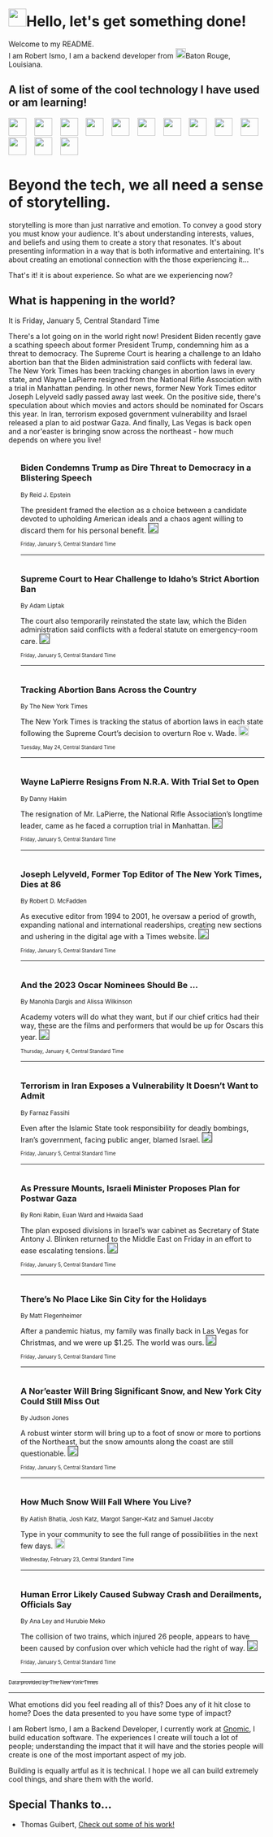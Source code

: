 <h1><img src="https://emojis.slackmojis.com/emojis/images/1643514375/3493/hot-coffee.gif?1643514375" width="35"/>Hello, let's get something done!</h1>

<p>Welcome to my README.<br/>
I am Robert Ismo, I am a backend developer from <img src="https://emojis.slackmojis.com/emojis/images/1638395689/50435/moulin_rouge.png?1638395689" width="20"/>Baton Rouge, Louisiana.</p>
<h2>A list of some of the cool technology I have used or am learning!</h2>
<p>
<img src="https://emojis.slackmojis.com/emojis/images/1643516091/21142/meow_bongotap.gif?1643516091" width="35" alt="">
<img src="https://img.shields.io/badge/Favorite%20Frontend%20Framework-SvelteKit-f83903" alt="">
<img src="https://img.shields.io/badge/Second%20Favorite-Vue-40b581" alt="">
<img src="https://img.shields.io/badge/Most%20Used%20Runtime-Nodejs-78b061" alt="">
<img src="https://emojis.slackmojis.com/emojis/images/1643517416/34482/fire.gif?1643517416" width="35" alt="">
<img src="https://img.shields.io/badge/Javascript%20But%20Better-Typescript-0078ca" alt="">
<img src="https://img.shields.io/badge/Favorite%20Language-Elixir-3e244d" alt="">
<img src="https://img.shields.io/badge/Containerize%20Everything-Docker-6ac9ef" alt="">
<img src="https://emojis.slackmojis.com/emojis/images/1643514596/5999/meow_party.gif?1643514596" width="35" alt="">
<img src="https://img.shields.io/badge/API%20Love%20Language-Graphql-de32a5" alt="">
<img src="https://img.shields.io/badge/Our%20Favorite%20Version%20Controller-Git-e94f33" alt="">
<img src="https://img.shields.io/badge/Favorite%20Database-Redis-d42d1d" alt="">
<img src="https://emojis.slackmojis.com/emojis/images/1643514559/5584/deployparrot.gif?1643514559" width="35" alt="">
<img src="https://img.shields.io/badge/Container%20Interstate-RabbitMQ-f66200" alt="">
<img src="https://img.shields.io/badge/Gotta%20Learn-Kubernetes-316adf" alt="">
<img src="https://img.shields.io/badge/Really%20Mature%20Now-WASM-654fef" alt="">
<img src="https://emojis.slackmojis.com/emojis/images/1666642497/61942/dance_vibe.gif?1666642497" width="35" alt="">
<img src="https://img.shields.io/badge/For%20My%20M1-ARM64-657d96" alt="">
<img src="https://img.shields.io/badge/Loving%20This%20So%20Much-TailwindCSS-17bcb5" alt="">
<img src="https://img.shields.io/badge/Cool%20Build%20Tool-Vite-f9cb24" alt="">
<img src="https://emojis.slackmojis.com/emojis/images/1669231376/62819/working-on-it.gif?1669231376" width="35" alt="">
<img src="https://img.shields.io/badge/Fun%20and%20Easy%20Database-MongoDB-5f8c49" alt="">
<img src="https://img.shields.io/badge/JS%20Life%20Support-NPM-c73737" alt="">
<img src="https://img.shields.io/badge/I%20Liked%20It-DynamoDB-0073b9" alt="">
<img src="https://emojis.slackmojis.com/emojis/images/1643514045/46/question.gif?1643514045" width="35" alt="">
<img src="https://img.shields.io/badge/cool-React-60d6f9" alt="">
<img src="https://img.shields.io/badge/Future%20Big%20Project-Lambda-f37e00" alt="">
<img src="https://img.shields.io/badge/NPM%20But%20Better-PNPM-f1aa07" alt="">
<img src="https://emojis.slackmojis.com/emojis/images/1643514943/9662/fbwow.gif?1643514943" width="35" alt="">
<img src="https://img.shields.io/badge/First%20Language-C-662079" alt="">
<img src="https://img.shields.io/badge/Where%20I%20Deploy%20Frontend-Vercel-000000" alt="">
<img src="https://img.shields.io/badge/Who%20Does%20not%20Want%20an%20App-Swift-f9492a" alt="">
<img src="https://emojis.slackmojis.com/emojis/images/1643514058/151/javascript.png?1643514058" width="35" alt="">
<img src="https://img.shields.io/badge/cool-Python-fbd542" alt="">
<img src="https://img.shields.io/badge/Favorite%20Something-Stripe-656cdc" alt="">
<img src="https://img.shields.io/badge/Of%20Course-HTML5-ed6327" alt="">
<img src="https://emojis.slackmojis.com/emojis/images/1660415405/60731/bomb.gif?1660415405" width="35" alt="">
<img src="https://img.shields.io/badge/hate-CSS-2964ec" alt="">
<img src="https://img.shields.io/badge/Learning-CircleCI-141215" alt="">
<img src="https://img.shields.io/badge/Learning-Rust-fbbb3b" alt="">
<img src="https://emojis.slackmojis.com/emojis/images/1660415397/60712/writing-hand.gif?1660415397" width="35" alt="">
<img src="https://img.shields.io/badge/Dev%20Browser%20of%20Choice-Firefox-cc4e26" alt="">
<img src="https://img.shields.io/badge/Recoverying%20From%20Windows-UNIX-1781e3" alt="">
<img src="https://img.shields.io/badge/LOVE-LogSeq-90c1c2" alt="">
<img src="https://emojis.slackmojis.com/emojis/images/1643514066/223/kirby.gif?1643514066" width="35" alt="">
<img src="https://img.shields.io/badge/Daily%20Driver-MacOS-e6e6e8" alt="">
<img src="https://img.shields.io/badge/Git%20Server-Github-000000" alt="">
<img src="https://img.shields.io/badge/enjoyable-EC2-f17428" alt="">
<img src="https://emojis.slackmojis.com/emojis/images/1643514239/2069/excited.gif?1643514239" width="35" alt="">
</p>
<h1>Beyond the tech, we all need a sense of storytelling.</h1>
<p>storytelling is more than just narrative and emotion. To convey a good story you must know your audience. It's about understanding interests, values, and beliefs and using them to create a story that resonates. It's about presenting information in a way that is both informative and entertaining. It's about creating an emotional connection with the those experiencing it...</p>
<p>That's it! it is about experience. So what are we experiencing now?</p>
<h2>What is happening in the world?</h2>
<p>It is Friday, January 5, Central Standard Time</p>
<p>
There&#39;s a lot going on in the world right now! President Biden recently gave a scathing speech about former President Trump, condemning him as a threat to democracy. The Supreme Court is hearing a challenge to an Idaho abortion ban that the Biden administration said conflicts with federal law. The New York Times has been tracking changes in abortion laws in every state, and Wayne LaPierre resigned from the National Rifle Association with a trial in Manhattan pending. In other news, former New York Times editor Joseph Lelyveld sadly passed away last week. On the positive side, there&#39;s speculation about which movies and actors should be nominated for Oscars this year. In Iran, terrorism exposed government vulnerability and Israel released a plan to aid postwar Gaza. And finally, Las Vegas is back open and a nor&#39;easter is bringing snow across the northeast - how much depends on where you live!</p>
<ol>
<img src="https://img.shields.io/badge/-us-blue" alt="">
<h3>Biden Condemns Trump as Dire Threat to Democracy in a Blistering Speech</h3>
<sub>By Reid J. Epstein</sub>
<p>The president framed the election as a choice between a candidate devoted to upholding American ideals and a chaos agent willing to discard them for his personal benefit.  <a href=""><img src="https://developer.nytimes.com/files/poweredby_nytimes_30b.png?v=1583354208352" height="20"></a></p>
<sub><sub>Friday, January 5, Central Standard Time</sub></sub>
<hr/>
<img src="https://img.shields.io/badge/-us-blue" alt="">
<h3>Supreme Court to Hear Challenge to Idaho’s Strict Abortion Ban</h3>
<sub>By Adam Liptak</sub>
<p>The court also temporarily reinstated the state law, which the Biden administration said conflicts with a federal statute on emergency-room care.  <a href=""><img src="https://developer.nytimes.com/files/poweredby_nytimes_30b.png?v=1583354208352" height="20"></a></p>
<sub><sub>Friday, January 5, Central Standard Time</sub></sub>
<hr/>
<img src="https://img.shields.io/badge/-us-blue" alt="">
<h3>Tracking Abortion Bans Across the Country</h3>
<sub>By The New York Times</sub>
<p>The New York Times is tracking the status of abortion laws in each state following the Supreme Court’s decision to overturn Roe v. Wade.  <a href="https://nyti.ms/3sYKAjR"><img src="https://developer.nytimes.com/files/poweredby_nytimes_30b.png?v=1583354208352" height="20"></a></p>
<sub><sub>Tuesday, May 24, Central Standard Time</sub></sub>
<hr/>
<img src="https://img.shields.io/badge/-nyregion-blue" alt="">
<h3>Wayne LaPierre Resigns From N.R.A. With Trial Set to Open</h3>
<sub>By Danny Hakim</sub>
<p>The resignation of Mr. LaPierre, the National Rifle Association’s longtime leader, came as he faced a corruption trial in Manhattan.  <a href=""><img src="https://developer.nytimes.com/files/poweredby_nytimes_30b.png?v=1583354208352" height="20"></a></p>
<sub><sub>Friday, January 5, Central Standard Time</sub></sub>
<hr/>
<img src="https://img.shields.io/badge/-business-blue" alt="">
<h3>Joseph Lelyveld, Former Top Editor of The New York Times, Dies at 86</h3>
<sub>By Robert D. McFadden</sub>
<p>As executive editor from 1994 to 2001, he oversaw a period of growth, expanding national and international readerships, creating new sections and ushering in the digital age with a Times website.  <a href=""><img src="https://developer.nytimes.com/files/poweredby_nytimes_30b.png?v=1583354208352" height="20"></a></p>
<sub><sub>Friday, January 5, Central Standard Time</sub></sub>
<hr/>
<img src="https://img.shields.io/badge/-movies-blue" alt="">
<h3>And the 2023 Oscar Nominees Should Be …</h3>
<sub>By Manohla Dargis and Alissa Wilkinson</sub>
<p>Academy voters will do what they want, but if our chief critics had their way, these are the films and performers that would be up for Oscars this year.  <a href=""><img src="https://developer.nytimes.com/files/poweredby_nytimes_30b.png?v=1583354208352" height="20"></a></p>
<sub><sub>Thursday, January 4, Central Standard Time</sub></sub>
<hr/>
<img src="https://img.shields.io/badge/-world-blue" alt="">
<h3>Terrorism in Iran Exposes a Vulnerability It Doesn’t Want to Admit</h3>
<sub>By Farnaz Fassihi</sub>
<p>Even after the Islamic State took responsibility for deadly bombings, Iran’s government, facing public anger, blamed Israel.  <a href=""><img src="https://developer.nytimes.com/files/poweredby_nytimes_30b.png?v=1583354208352" height="20"></a></p>
<sub><sub>Friday, January 5, Central Standard Time</sub></sub>
<hr/>
<img src="https://img.shields.io/badge/-world-blue" alt="">
<h3>As Pressure Mounts, Israeli Minister Proposes Plan for Postwar Gaza</h3>
<sub>By Roni Rabin, Euan Ward and Hwaida Saad</sub>
<p>The plan exposed divisions in Israel’s war cabinet as Secretary of State Antony J. Blinken returned to the Middle East on Friday in an effort to ease escalating tensions.  <a href=""><img src="https://developer.nytimes.com/files/poweredby_nytimes_30b.png?v=1583354208352" height="20"></a></p>
<sub><sub>Friday, January 5, Central Standard Time</sub></sub>
<hr/>
<img src="https://img.shields.io/badge/-travel-blue" alt="">
<h3>There’s No Place Like Sin City for the Holidays</h3>
<sub>By Matt Flegenheimer</sub>
<p>After a pandemic hiatus, my family was finally back in Las Vegas for Christmas, and we were up $1.25. The world was ours.  <a href=""><img src="https://developer.nytimes.com/files/poweredby_nytimes_30b.png?v=1583354208352" height="20"></a></p>
<sub><sub>Friday, January 5, Central Standard Time</sub></sub>
<hr/>
<img src="https://img.shields.io/badge/-us-blue" alt="">
<h3>A Nor’easter Will Bring Significant Snow, and New York City Could Still Miss Out</h3>
<sub>By Judson Jones</sub>
<p>A robust winter storm will bring up to a foot of snow or more to portions of the Northeast, but the snow amounts along the coast are still questionable.  <a href=""><img src="https://developer.nytimes.com/files/poweredby_nytimes_30b.png?v=1583354208352" height="20"></a></p>
<sub><sub>Friday, January 5, Central Standard Time</sub></sub>
<hr/>
<img src="https://img.shields.io/badge/-upshot-blue" alt="">
<h3>How Much Snow Will Fall Where You Live?</h3>
<sub>By Aatish Bhatia, Josh Katz, Margot Sanger-Katz and Samuel Jacoby</sub>
<p>Type in your community to see the full range of possibilities in the next few days.  <a href="https://nyti.ms/3hdEfL2"><img src="https://developer.nytimes.com/files/poweredby_nytimes_30b.png?v=1583354208352" height="20"></a></p>
<sub><sub>Wednesday, February 23, Central Standard Time</sub></sub>
<hr/>
<img src="https://img.shields.io/badge/-nyregion-blue" alt="">
<h3>Human Error Likely Caused Subway Crash and Derailments, Officials Say</h3>
<sub>By Ana Ley and Hurubie Meko</sub>
<p>The collision of two trains, which injured 26 people, appears to have been caused by confusion over which vehicle had the right of way.  <a href=""><img src="https://developer.nytimes.com/files/poweredby_nytimes_30b.png?v=1583354208352" height="20"></a></p>
<sub><sub>Friday, January 5, Central Standard Time</sub></sub>
<hr/>
</ol>
<a href="https://developer.nytimes.com"><sub><sub>Data provided by The New York Times</sub></sub></a>
<hr/>
<p>What emotions did you feel reading all of this? Does any of it hit close to home? Does the data presented to you have some type of impact?</p>
<p>I am Robert Ismo, I am a Backend Developer, I currently work at <a href="https://gnomic.education/">Gnomic</a>, I build education software. The experiences I create will touch a lot of people; understanding the impact that it will have and the stories people will create is one of the most important aspect of my job.</p>
<p>Building is equally artful as it is technical. I hope we all can build extremely cool things, and share them with the world.</p>
<h2>Special Thanks to...</h2>
<ul>
<li>Thomas Guibert, <a href="https://github.com/thmsgbrt/thmsgbrt">Check out some of his work!</a></li>
</ul>